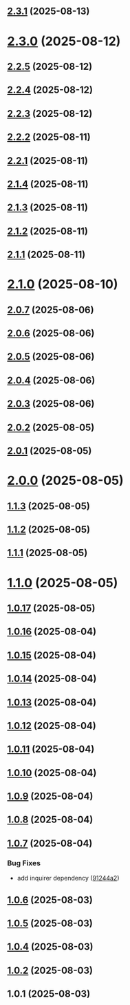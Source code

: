 ## [2.3.1](https://github.com/greenarmor/cli-boilerplate/compare/v2.3.0...v2.3.1) (2025-08-13)



# [2.3.0](https://github.com/greenarmor/cli-boilerplate/compare/v2.2.5...v2.3.0) (2025-08-12)



## [2.2.5](https://github.com/greenarmor/cli-boilerplate/compare/v2.2.4...v2.2.5) (2025-08-12)



## [2.2.4](https://github.com/greenarmor/cli-boilerplate/compare/v2.2.3...v2.2.4) (2025-08-12)



## [2.2.3](https://github.com/greenarmor/cli-boilerplate/compare/v2.2.2...v2.2.3) (2025-08-12)



## [2.2.2](https://github.com/greenarmor/cli-boilerplate/compare/v2.2.1...v2.2.2) (2025-08-11)



## [2.2.1](https://github.com/greenarmor/cli-boilerplate/compare/v2.1.4...v2.2.1) (2025-08-11)



## [2.1.4](https://github.com/greenarmor/cli-boilerplate/compare/v2.1.3...v2.1.4) (2025-08-11)



## [2.1.3](https://github.com/greenarmor/cli-boilerplate/compare/v2.1.2...v2.1.3) (2025-08-11)



## [2.1.2](https://github.com/greenarmor/cli-boilerplate/compare/v2.1.1...v2.1.2) (2025-08-11)



## [2.1.1](https://github.com/greenarmor/cli-boilerplate/compare/v2.1.0...v2.1.1) (2025-08-11)



# [2.1.0](https://github.com/greenarmor/cli-boilerplate/compare/v2.0.7...v2.1.0) (2025-08-10)



## [2.0.7](https://github.com/greenarmor/cli-boilerplate/compare/v2.0.6...v2.0.7) (2025-08-06)



## [2.0.6](https://github.com/greenarmor/cli-boilerplate/compare/v2.0.5...v2.0.6) (2025-08-06)



## [2.0.5](https://github.com/greenarmor/cli-boilerplate/compare/v2.0.4...v2.0.5) (2025-08-06)



## [2.0.4](https://github.com/greenarmor/cli-boilerplate/compare/v2.0.3...v2.0.4) (2025-08-06)



## [2.0.3](https://github.com/greenarmor/cli-boilerplate/compare/v2.0.2...v2.0.3) (2025-08-06)



## [2.0.2](https://github.com/greenarmor/cli-boilerplate/compare/v2.0.1...v2.0.2) (2025-08-05)



## [2.0.1](https://github.com/greenarmor/cli-boilerplate/compare/v2.0.0...v2.0.1) (2025-08-05)



# [2.0.0](https://github.com/greenarmor/cli-boilerplate/compare/v1.1.3...v2.0.0) (2025-08-05)



## [1.1.3](https://github.com/greenarmor/cli-boilerplate/compare/v1.1.2...v1.1.3) (2025-08-05)



## [1.1.2](https://github.com/greenarmor/cli-boilerplate/compare/v1.1.1...v1.1.2) (2025-08-05)



## [1.1.1](https://github.com/greenarmor/cli-boilerplate/compare/v1.1.0...v1.1.1) (2025-08-05)



# [1.1.0](https://github.com/greenarmor/cli-boilerplate/compare/v1.0.17...v1.1.0) (2025-08-05)



## [1.0.17](https://github.com/greenarmor/cli-boilerplate/compare/v1.0.16...v1.0.17) (2025-08-05)



## [1.0.16](https://github.com/greenarmor/cli-boilerplate/compare/v1.0.15...v1.0.16) (2025-08-04)



## [1.0.15](https://github.com/greenarmor/cli-boilerplate/compare/v1.0.14...v1.0.15) (2025-08-04)



## [1.0.14](https://github.com/greenarmor/cli-boilerplate/compare/v1.0.13...v1.0.14) (2025-08-04)



## [1.0.13](https://github.com/greenarmor/cli-boilerplate/compare/v1.0.12...v1.0.13) (2025-08-04)



## [1.0.12](https://github.com/greenarmor/cli-boilerplate/compare/v1.0.11...v1.0.12) (2025-08-04)



## [1.0.11](https://github.com/greenarmor/cli-boilerplate/compare/v1.0.10...v1.0.11) (2025-08-04)



## [1.0.10](https://github.com/greenarmor/cli-boilerplate/compare/v1.0.9...v1.0.10) (2025-08-04)



## [1.0.9](https://github.com/greenarmor/cli-boilerplate/compare/v1.0.8...v1.0.9) (2025-08-04)



## [1.0.8](https://github.com/greenarmor/cli-boilerplate/compare/v1.0.7...v1.0.8) (2025-08-04)



## [1.0.7](https://github.com/greenarmor/cli-boilerplate/compare/v1.0.6...v1.0.7) (2025-08-04)


### Bug Fixes

* add inquirer dependency ([91244a2](https://github.com/greenarmor/cli-boilerplate/commit/91244a2ac7dffcf55b64cda7706948bc0555e2fc))



## [1.0.6](https://github.com/greenarmor/cli-boilerplate/compare/v1.0.5...v1.0.6) (2025-08-03)



## [1.0.5](https://github.com/greenarmor/cli-boilerplate/compare/v1.0.4...v1.0.5) (2025-08-03)



## [1.0.4](https://github.com/greenarmor/cli-boilerplate/compare/v1.0.2...v1.0.4) (2025-08-03)



## [1.0.2](https://github.com/greenarmor/cli-boilerplate/compare/v1.0.1...v1.0.2) (2025-08-03)



## 1.0.1 (2025-08-03)



